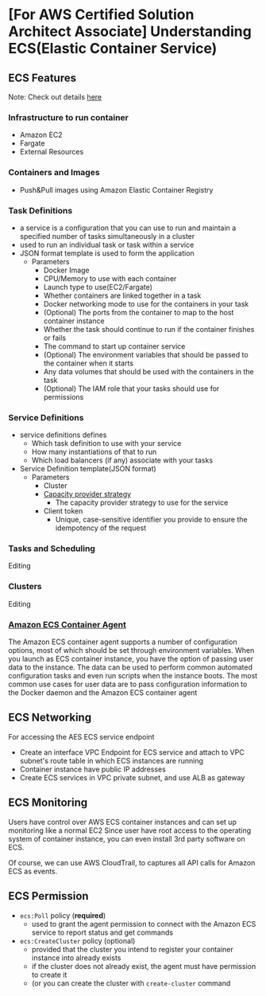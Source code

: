 # [For AWS Certified Solution Architect Associate] Understanding ECS(Elastic Container Service)

## ECS Features
Note: Check out details [here](https://docs.aws.amazon.com/AmazonECS/latest/developerguide/Welcome.html#welcome-features)
### Infrastructure to run container
  - Amazon EC2
  - Fargate
  - External Resources

### Containers and Images
  - Push&Pull images using Amazon Elastic Container Registry

### Task Definitions
  - a service is a configuration that you can use to run and maintain a specified number of tasks simultaneously in a cluster
  - used to run an individual task or task within a service
  - JSON format template is used to form the application
    - Parameters
      - Docker Image
      - CPU/Memory to use with each container
      - Launch type to use(EC2/Fargate)
      - Whether containers are linked together in a task
      - Docker networking mode to use for the containers in your task
      - (Optional) The ports from the container to map to the host container instance
      - Whether the task should continue to run if the container finishes or fails
      - The command to start up container service
      - (Optional) The environment variables that should be passed to the container when it starts
      - Any data volumes that should be used with the containers in the task
      - (Optional) The IAM role that your tasks should use for permissions

### Service Definitions
  - service definitions defines
    - Which task definition to use with your service
    - How many instantiations of that to run
    - Which load balancers (if any) associate with your tasks
  - Service Definition template(JSON format)
    - Parameters
      - Cluster
      - [Capacity provider strategy](https://dev.classmethod.jp/articles/regrwoth-capacity-provider/)
        - The capacity provider strategy to use for the service
      - Client token
        - Unique, case-sensitive identifier you provide to ensure the idempotency of the request
### Tasks and Scheduling
Editing

### Clusters
Editing

### [Amazon ECS Container Agent](https://docs.aws.amazon.com/AmazonECS/latest/developerguide/ecs-agent-config.html)
The Amazon ECS container agent supports a number of configuration options, most of which should be set through environment variables.
When you launch as ECS container instance, you have the option of passing user data to the instance.
The data can be used to perform common automated configuration tasks and even run scripts when the instance boots.
The most common use cases for user data are to pass configuration information to the Docker daemon and the Amazon ECS container agent

## ECS Networking
For accessing the AES ECS service endpoint

- Create an interface VPC Endpoint for ECS service and attach to VPC subnet's route table in which ECS instances are running
  <!-- 
    TODO check out more detail
    https://docs.aws.amazon.com/ja_jp/AmazonECS/latest/developerguide/vpc-endpoints.html
  -->
- Container instance have public IP addresses
- Create ECS services in VPC private subnet, and use ALB as gateway

## ECS Monitoring
Users have control over AWS ECS container instances and can set up monitoring like a normal EC2
Since user have root access to the operating system of container instance, you can even install 3rd party software on ECS.

Of course, we can use AWS CloudTrail, to captures all API calls for Amazon ECS as events.

## ECS Permission
- `ecs:Poll` policy (**required**)
  - used to grant the agent permission to connect with the Amazon ECS service to report status and get commands
- `ecs:CreateCluster` policy (optional)
  - provided that the cluster you intend to register your container instance into already exists
  - if the cluster does not already exist, the agent must have permission to create it
  - (or you can create the cluster with `create-cluster` command 
